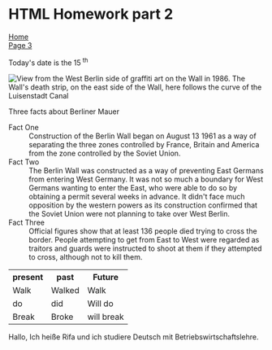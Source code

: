 <h1> HTML Homework part 2 </h1>
 <p>
  <a href="index.html">Home</a> <br>
  <a href="page3.html">Page 3</a>
  </p>
  
  <p> Today's date is the 15<sup> th</sup> </p>

<img src="https://upload.wikimedia.org/wikipedia/commons/5/5d/Berlinermauer.jpg" alt="View from the West Berlin side of graffiti art on the Wall in 1986. The Wall's death strip, on the east side of the Wall, here follows the curve of the Luisenstadt Canal">

<p> Three facts about Berliner Mauer </p>
<dl> 
<dt> Fact One </dt>
<dd>Construction of the Berlin Wall began on August 13 1961 as a way of separating the three zones controlled by France, Britain and America from the zone controlled by the Soviet Union. </dd>
<dt> Fact Two </dt>
<dd>The Berlin Wall was constructed as a way of preventing East Germans from entering West Germany. It was not so much a boundary for West Germans wanting to enter the East, who were able to do so by obtaining a permit several weeks in advance. It didn't face much opposition by the western powers as its construction confirmed that the Soviet Union were not planning to take over West Berlin. </dd>
<dt> Fact Three </dt>
<dd>Official figures show that at least 136 people died trying to cross the border. People attempting to get from East to West were regarded as traitors and guards were instructed to shoot at them if they attempted to cross, although not to kill them. </dd> 
 

<table>
<tr><th> present </th><th> past </th><th> Future </th></tr>
<tr><td> Walk </td><td> Walked </td><td> Walk </td></tr>
<tr><td> do </td><td> did </td><td> Will do </td></tr>
<tr><td> Break </td><td> Broke </td><td> will break </td></tr> 
</table>

<p>
Hallo, Ich heiße Rifa und ich studiere Deutsch mit Betriebswirtschaftslehre. 
 </p>
